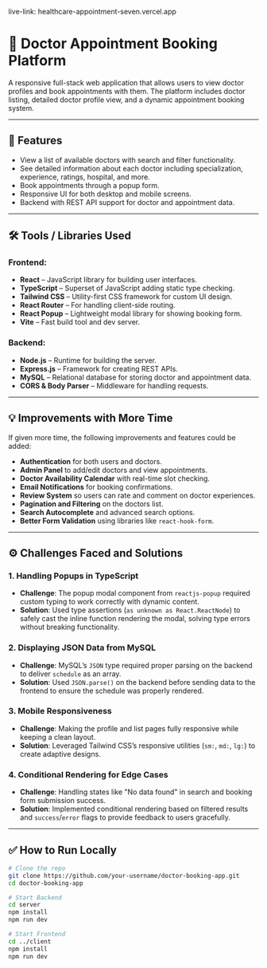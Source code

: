 live-link: healthcare-appointment-seven.vercel.app

# 🏥 Doctor Appointment Booking Platform

A responsive full-stack web application that allows users to view doctor profiles and book appointments with them. The platform includes doctor listing, detailed doctor profile view, and a dynamic appointment booking system.

---

## 🚀 Features

- View a list of available doctors with search and filter functionality.
- See detailed information about each doctor including specialization, experience, ratings, hospital, and more.
- Book appointments through a popup form.
- Responsive UI for both desktop and mobile screens.
- Backend with REST API support for doctor and appointment data.

---

## 🛠️ Tools / Libraries Used

### Frontend:

- **React** – JavaScript library for building user interfaces.
- **TypeScript** – Superset of JavaScript adding static type checking.
- **Tailwind CSS** – Utility-first CSS framework for custom UI design.
- **React Router** – For handling client-side routing.
- **React Popup** – Lightweight modal library for showing booking form.
- **Vite** – Fast build tool and dev server.

### Backend:

- **Node.js** – Runtime for building the server.
- **Express.js** – Framework for creating REST APIs.
- **MySQL** – Relational database for storing doctor and appointment data.
- **CORS & Body Parser** – Middleware for handling requests.

---

## 💡 Improvements with More Time

If given more time, the following improvements and features could be added:

- **Authentication** for both users and doctors.
- **Admin Panel** to add/edit doctors and view appointments.
- **Doctor Availability Calendar** with real-time slot checking.
- **Email Notifications** for booking confirmations.
- **Review System** so users can rate and comment on doctor experiences.
- **Pagination and Filtering** on the doctors list.
- **Search Autocomplete** and advanced search options.
- **Better Form Validation** using libraries like `react-hook-form`.

---

## ⚙️ Challenges Faced and Solutions

### 1. **Handling Popups in TypeScript**

- **Challenge**: The popup modal component from `reactjs-popup` required custom typing to work correctly with dynamic content.
- **Solution**: Used type assertions (`as unknown as React.ReactNode`) to safely cast the inline function rendering the modal, solving type errors without breaking functionality.

### 2. **Displaying JSON Data from MySQL**

- **Challenge**: MySQL’s `JSON` type required proper parsing on the backend to deliver `schedule` as an array.
- **Solution**: Used `JSON.parse()` on the backend before sending data to the frontend to ensure the schedule was properly rendered.

### 3. **Mobile Responsiveness**

- **Challenge**: Making the profile and list pages fully responsive while keeping a clean layout.
- **Solution**: Leveraged Tailwind CSS’s responsive utilities (`sm:`, `md:`, `lg:`) to create adaptive designs.

### 4. **Conditional Rendering for Edge Cases**

- **Challenge**: Handling states like "No data found" in search and booking form submission success.
- **Solution**: Implemented conditional rendering based on filtered results and `success`/`error` flags to provide feedback to users gracefully.

---

## ✅ How to Run Locally

```bash
# Clone the repo
git clone https://github.com/your-username/doctor-booking-app.git
cd doctor-booking-app

# Start Backend
cd server
npm install
npm run dev

# Start Frontend
cd ../client
npm install
npm run dev
```
